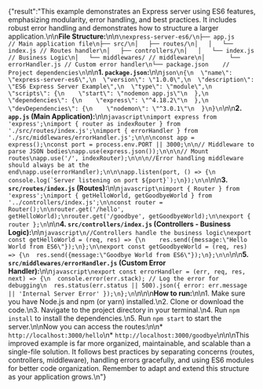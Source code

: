 {"result":"This example demonstrates an Express server using ES6 features, emphasizing modularity, error handling, and best practices.  It includes robust error handling and demonstrates how to structure a larger application.\n\n**File Structure:**\n\n```\nexpress-server-es6/\n├── app.js          // Main application file\n├── src/\n│   ├── routes/\n│   │   └── index.js // Routes handler\n│   ├── controllers/\n│   │   └── index.js // Business Logic\n│   └── middlewares/ // middleware\n│       └── errorHandler.js // Custom error handler\n└── package.json    // Project dependencies\n```\n\n**1. `package.json`:**\n\n```json\n{\n  \"name\": \"express-server-es6\",\n  \"version\": \"1.0.0\",\n  \"description\": \"ES6 Express Server Example\",\n  \"type\": \"module\",\n  \"scripts\": {\n    \"start\": \"nodemon app.js\"\n  },\n  \"dependencies\": {\n    \"express\": \"^4.18.2\"\n  },\n  \"devDependencies\": {\n    \"nodemon\": \"^3.0.1\"\n  }\n}\n```\n\n**2. `app.js` (Main Application):**\n\n```javascript\nimport express from 'express';\nimport { router as indexRouter } from './src/routes/index.js';\nimport { errorHandler } from './src/middlewares/errorHandler.js';\n\n\nconst app = express();\nconst port = process.env.PORT || 3000;\n\n// Middleware to parse JSON bodies\napp.use(express.json());\n\n\n// Mount routes\napp.use('/', indexRouter);\n\n\n//Error handling middleware should always be at the end\napp.use(errorHandler);\n\n\napp.listen(port, () => {\n  console.log(`Server listening on port ${port}`);\n});\n\n```\n\n**3. `src/routes/index.js` (Routes):**\n\n```javascript\nimport { Router } from 'express';\nimport { getHelloWorld, getGoodbyeWorld } from '../controllers/index.js';\n\nconst router = Router();\n\nrouter.get('/hello', getHelloWorld);\nrouter.get('/goodbye', getGoodbyeWorld);\n\nexport { router };\n```\n\n**4. `src/controllers/index.js` (Controllers - Business Logic):**\n\n```javascript\n//Controllers handle the business logic\nexport const getHelloWorld = (req, res) => {\n    res.send({message:\"Hello World from ES6\"});\n};\n\nexport const getGoodbyeWorld = (req, res) => {\n  res.send({message:\"Goodbye World from ES6\"});\n};\n\n```\n\n**5. `src/middlewares/errorHandler.js` (Custom Error Handler):**\n\n```javascript\nexport const errorHandler = (err, req, res, next) => {\n  console.error(err.stack); // Log the error for debugging\n  res.status(err.status || 500).json({ error: err.message || 'Internal Server Error' });\n};\n```\n\n\n**How to run:**\n\n1.  Make sure you have Node.js and npm (or yarn) installed.\n2.  Clone or download the code.\n3.  Navigate to the project directory in your terminal.\n4.  Run `npm install` to install the dependencies.\n5.  Run `npm start` to start the server.\n\nNow you can access the routes:\n\n*   `http://localhost:3000/hello`\n*   `http://localhost:3000/goodbye`\n\n\nThis improved example is far more organized, maintainable, and scalable than a single-file solution.  It follows best practices by separating concerns (routes, controllers, middleware), handling errors gracefully, and using ES6 modules for better code organization.  Remember to adapt and extend this structure as your application grows.\n"}